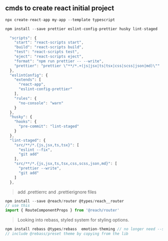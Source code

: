 ## cmds to create react initial project

```javascript
npx create-react-app my-app --template typescript
```

```javascript
npm install --save prettier eslint-config-prettier husky lint-staged
```

```javascript
  "scripts": {
    "start": "react-scripts start",
    "build": "react-scripts build",
    "test": "react-scripts test",
    "eject": "react-scripts eject",
    "format": "npm run prettier -- --write",
    "prettier": "prettier \"**/*.+(js|jsx|ts|tsx|css|scss|json|md)\""
  },
  "eslintConfig": {
    "extends": [
      "react-app",
      "eslint-config-prettier"
    ],
    "rules": {
      "no-console": "warn"
    }
  },
  "husky": {
    "hooks": {
      "pre-commit": "lint-staged"
    }
  },
  "lint-staged": {
    "src/**/*.{js,jsx,ts,tsx}": [
      "eslint --fix",
      "git add"
    ],
    "src/**/*.{js,jsx,ts,tsx,css,scss,json,md}": [
      "prettier --write",
      "git add"
    ]
  },
```

> add .prettierrc and .prettierignore files

```javascript
npm install --save @reach/router @types/reach__router
// use this
import { RouteComponentProps } from '@reach/router'
```

> Looking into rebass, styled system for styling options.

```javascript
npm install rebass @types/rebass  emotion-theming // no longer need --save option
// include @rebass/preset theme by copying from the lib
```
